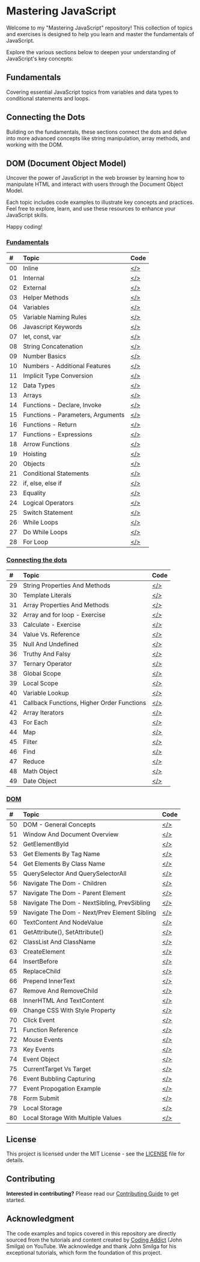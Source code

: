 # **Mastering JavaScript**

Welcome to my "Mastering JavaScript" repository! This collection of topics and exercises is designed to help you learn and master the fundamentals of JavaScript.

Explore the various sections below to deepen your understanding of JavaScript's key concepts:

## Fundamentals

Covering essential JavaScript topics from variables and data types to conditional statements and loops.

## Connecting the Dots

Building on the fundamentals, these sections connect the dots and delve into more advanced concepts like string manipulation, array methods, and working with the DOM.

## DOM (Document Object Model)

Uncover the power of JavaScript in the web browser by learning how to manipulate HTML and interact with users through the Document Object Model.

Each topic includes code examples to illustrate key concepts and practices. Feel free to explore, learn, and use these resources to enhance your JavaScript skills.

Happy coding!

### [Fundamentals](https://github.com/monciego/mastering-javascript/tree/main/fundamentals)

| #   | Topic                             | Code                                                                                                             |
| :-- | :-------------------------------- | :--------------------------------------------------------------------------------------------------------------- |
| 00  | Inline                            | [</>](https://github.com/monciego/mastering-javascript/tree/main/fundamentals/00-inline)                         |
| 01  | Internal                          | [</>](https://github.com/monciego/mastering-javascript/tree/main/fundamentals/01-internal)                       |
| 02  | External                          | [</>](https://github.com/monciego/mastering-javascript/tree/main/fundamentals/02-external)                       |
| 03  | Helper Methods                    | [</>](https://github.com/monciego/mastering-javascript/tree/main/fundamentals/03-helper-methods)                 |
| 04  | Variables                         | [</>](https://github.com/monciego/mastering-javascript/tree/main/fundamentals/04-variables)                      |
| 05  | Variable Naming Rules             | [</>](https://github.com/monciego/mastering-javascript/tree/main/fundamentals/05-variable-naming-rules)          |
| 06  | Javascript Keywords               | [</>](https://github.com/monciego/mastering-javascript/tree/main/fundamentals/06-javascript-keywords)            |
| 07  | let, const, var                   | [</>](https://github.com/monciego/mastering-javascript/tree/main/fundamentals/07-let-const-var)                  |
| 08  | String Concatenation              | [</>](https://github.com/monciego/mastering-javascript/tree/main/fundamentals/08-string-concatenation)           |
| 09  | Number Basics                     | [</>](https://github.com/monciego/mastering-javascript/tree/main/fundamentals/09-number-basics)                  |
| 10  | Numbers - Additional Features     | [</>](https://github.com/monciego/mastering-javascript/tree/main/fundamentals/10-more-numbers)                   |
| 11  | Implicit Type Conversion          | [</>](https://github.com/monciego/mastering-javascript/tree/main/fundamentals/11-implicit-type-conversion)       |
| 12  | Data Types                        | [</>](https://github.com/monciego/mastering-javascript/tree/main/fundamentals/12-data-types)                     |
| 13  | Arrays                            | [</>](https://github.com/monciego/mastering-javascript/tree/main/fundamentals/13-arrays)                         |
| 14  | Functions - Declare, Invoke       | [</>](https://github.com/monciego/mastering-javascript/tree/main/fundamentals/14-functions-declare-invoke)       |
| 15  | Functions - Parameters, Arguments | [</>](https://github.com/monciego/mastering-javascript/tree/main/fundamentals/15-functions-parameters-arguments) |
| 16  | Functions - Return                | [</>](https://github.com/monciego/mastering-javascript/tree/main/fundamentals/16-functions-return)               |
| 17  | Functions - Expressions           | [</>](https://github.com/monciego/mastering-javascript/tree/main/fundamentals/17-functions-expression)           |
| 18  | Arrow Functions                   | [</>](https://github.com/monciego/mastering-javascript/tree/main/fundamentals/18-arrow-functions)                |
| 19  | Hoisting                          | [</>](https://github.com/monciego/mastering-javascript/tree/main/fundamentals/19-hoisting)                       |
| 20  | Objects                           | [</>](https://github.com/monciego/mastering-javascript/tree/main/fundamentals/20-objects)                        |
| 21  | Conditional Statements            | [</>](https://github.com/monciego/mastering-javascript/tree/main/fundamentals/21-conditional-statements)         |
| 22  | if, else, else if                 | [</>](https://github.com/monciego/mastering-javascript/tree/main/fundamentals/22-if-else-elseif)                 |
| 23  | Equality                          | [</>](https://github.com/monciego/mastering-javascript/tree/main/fundamentals/23-equality)                       |
| 24  | Logical Operators                 | [</>](https://github.com/monciego/mastering-javascript/tree/main/fundamentals/24-logical-operators)              |
| 25  | Switch Statement                  | [</>](https://github.com/monciego/mastering-javascript/tree/main/fundamentals/25-switch-statement)               |
| 26  | While Loops                       | [</>](https://github.com/monciego/mastering-javascript/tree/main/fundamentals/26-while-loop)                     |
| 27  | Do While Loops                    | [</>](https://github.com/monciego/mastering-javascript/tree/main/fundamentals/27-do-while-loop)                  |
| 28  | For Loop                          | [</>](https://github.com/monciego/mastering-javascript/tree/main/fundamentals/28-for-loop)                       |

### [Connecting the dots](https://github.com/monciego/mastering-javascript/tree/main/connecting-the-dots)

| #   | Topic                                      | Code                                                                                                                                 |
| :-- | :----------------------------------------- | :----------------------------------------------------------------------------------------------------------------------------------- |
| 29  | String Properties And Methods              | [</>](https://github.com/monciego/mastering-javascript/tree/main/connecting-the-dots/29-string-properties-and-methods)               |
| 30  | Template Literals                          | [</>](https://github.com/monciego/mastering-javascript/tree/main/connecting-the-dots/30-template-literals)                           |
| 31  | Array Properties And Methods               | [</>](https://github.com/monciego/mastering-javascript/tree/main/connecting-the-dots/31-array-properties-and-methods)                |
| 32  | Array and for loop - Exercise              | [</>](https://github.com/monciego/mastering-javascript/tree/main/connecting-the-dots/32-array-and-forloop-exercise)                  |
| 33  | Calculate - Exercise                       | [</>](https://github.com/monciego/mastering-javascript/tree/main/connecting-the-dots/33-calculate-exercise)                          |
| 34  | Value Vs. Reference                        | [</>](https://github.com/monciego/mastering-javascript/tree/main/connecting-the-dots/34-value-vs-reference)                          |
| 35  | Null And Undefined                         | [</>](https://github.com/monciego/mastering-javascript/tree/main/connecting-the-dots/35-null-and-undefined)                          |
| 36  | Truthy And Falsy                           | [</>](https://github.com/monciego/mastering-javascript/tree/main/connecting-the-dots/36-truthy-and-falsy)                            |
| 37  | Ternary Operator                           | [</>](https://github.com/monciego/mastering-javascript/tree/main/connecting-the-dots/37-ternary-operator)                            |
| 38  | Global Scope                               | [</>](https://github.com/monciego/mastering-javascript/tree/main/connecting-the-dots/38-global-scope)                                |
| 39  | Local Scope                                | [</>](https://github.com/monciego/mastering-javascript/tree/main/connecting-the-dots/39-local-scope)                                 |
| 40  | Variable Lookup                            | [</>](https://github.com/monciego/mastering-javascript/tree/main/connecting-the-dots/40-variable-lookup)                             |
| 41  | Callback Functions, Higher Order Functions | [</>](https://github.com/monciego/mastering-javascript/tree/main/connecting-the-dots/41-callback-functions-and-high-order-functions) |
| 42  | Array Iterators                            | [</>](https://github.com/monciego/mastering-javascript/tree/main/connecting-the-dots/42-array-iterators)                             |
| 43  | For Each                                   | [</>](https://github.com/monciego/mastering-javascript/tree/main/connecting-the-dots/43-forEach)                                     |
| 44  | Map                                        | [</>](https://github.com/monciego/mastering-javascript/tree/main/connecting-the-dots/44-map)                                         |
| 45  | Filter                                     | [</>](https://github.com/monciego/mastering-javascript/tree/main/connecting-the-dots/45-filter)                                      |
| 46  | Find                                       | [</>](https://github.com/monciego/mastering-javascript/tree/main/connecting-the-dots/46-find)                                        |
| 47  | Reduce                                     | [</>](https://github.com/monciego/mastering-javascript/tree/main/connecting-the-dots/47-reduce)                                      |
| 48  | Math Object                                | [</>](https://github.com/monciego/mastering-javascript/tree/main/connecting-the-dots/48-math-object)                                 |
| 49  | Date Object                                | [</>](https://github.com/monciego/mastering-javascript/tree/main/connecting-the-dots/49-date-object)                                 |

### [DOM](https://github.com/monciego/mastering-javascript/tree/main/dom)

| #   | Topic                                        | Code                                                                                                              |
| :-- | :------------------------------------------- | :---------------------------------------------------------------------------------------------------------------- |
| 50  | DOM - General Concepts                       | [</>](https://github.com/monciego/mastering-javascript/tree/main/dom/50-dom-general-concepts)                     |
| 51  | Window And Document Overview                 | [</>](https://github.com/monciego/mastering-javascript/tree/main/dom/51-window-and-document)                      |
| 52  | GetElementById                               | [</>](https://github.com/monciego/mastering-javascript/tree/main/dom/52-getElementById)                           |
| 53  | Get Elements By Tag Name                     | [</>](https://github.com/monciego/mastering-javascript/tree/main/dom/53-getElementByTagName)                      |
| 54  | Get Elements By Class Name                   | [</>](https://github.com/monciego/mastering-javascript/tree/main/dom/54-getElementByClassName)                    |
| 55  | QuerySelector And QuerySelectorAll           | [</>](https://github.com/monciego/mastering-javascript/tree/main/dom/55-querySelector-querySelectorAll)           |
| 56  | Navigate The Dom - Children                  | [</>](https://github.com/monciego/mastering-javascript/tree/main/dom/56-children)                                 |
| 57  | Navigate The Dom - Parent Element            | [</>](https://github.com/monciego/mastering-javascript/tree/main/dom/57-parent-element)                           |
| 58  | Navigate The Dom - NextSibling, PrevSibling  | [</>](https://github.com/monciego/mastering-javascript/tree/main/dom/58-nextSibling-prevSibling)                  |
| 59  | Navigate The Dom - Next/Prev Element Sibling | [</>](https://github.com/monciego/mastering-javascript/tree/main/dom/59-nextElementSibling-prevElementSibling)    |
| 60  | TextContent And NodeValue                    | [</>](https://github.com/monciego/mastering-javascript/tree/main/dom/60-textContent-nodeValue)                    |
| 61  | GetAttribute(), SetAttribute()               | [</>](https://github.com/monciego/mastering-javascript/tree/main/dom/61-getAttribute-setAttribute)                |
| 62  | ClassList And ClassName                      | [</>](https://github.com/monciego/mastering-javascript/tree/main/dom/62-classList-className)                      |
| 63  | CreateElement                                | [</>](https://github.com/monciego/mastering-javascript/tree/main/dom/63-createElement-createTextNode-appendChild) |
| 64  | InsertBefore                                 | [</>](https://github.com/monciego/mastering-javascript/tree/main/dom/64-insertBefore)                             |
| 65  | ReplaceChild                                 | [</>](https://github.com/monciego/mastering-javascript/tree/main/dom/65-replace-child)                            |
| 66  | Prepend InnerText                            | [</>](https://github.com/monciego/mastering-javascript/tree/main/dom/66-prepend-innerText)                        |
| 67  | Remove And RemoveChild                       | [</>](https://github.com/monciego/mastering-javascript/tree/main/dom/67-remove-removeChild)                       |
| 68  | InnerHTML And TextContent                    | [</>](https://github.com/monciego/mastering-javascript/tree/main/dom/68-innerHTML-textContent)                    |
| 69  | Change CSS With Style Property               | [</>](https://github.com/monciego/mastering-javascript/tree/main/dom/69-changing-css)                             |
| 70  | Click Event                                  | [</>](https://github.com/monciego/mastering-javascript/tree/main/dom/70-click-event)                              |
| 71  | Function Reference                           | [</>](https://github.com/monciego/mastering-javascript/tree/main/dom/71-function-reference)                       |
| 72  | Mouse Events                                 | [</>](https://github.com/monciego/mastering-javascript/tree/main/dom/72-mouse-events)                             |
| 73  | Key Events                                   | [</>](https://github.com/monciego/mastering-javascript/tree/main/dom/73-key-events)                               |
| 74  | Event Object                                 | [</>](https://github.com/monciego/mastering-javascript/tree/main/dom/74-event-object)                             |
| 75  | CurrentTarget Vs Target                      | [</>](https://github.com/monciego/mastering-javascript/tree/main/dom/75-currentTarget-target)                     |
| 76  | Event Bubbling Capturing                     | [</>](https://github.com/monciego/mastering-javascript/tree/main/dom/76-event-bubbling-and-capturing)             |
| 77  | Event Propogation Example                    | [</>](https://github.com/monciego/mastering-javascript/tree/main/dom/77-event-propogation-example)                |
| 78  | Form Submit                                  | [</>](https://github.com/monciego/mastering-javascript/tree/main/dom/78-form-submit)                              |
| 79  | Local Storage                                | [</>](https://github.com/monciego/mastering-javascript/tree/main/dom/79-local-storage)                            |
| 80  | Local Storage With Multiple Values           | [</>](https://github.com/monciego/mastering-javascript/tree/main/dom/80-local-storage-with-mulitple-values)       |

## License

This project is licensed under the MIT License - see the [LICENSE](LICENSE) file for details.

## Contributing

**Interested in contributing?**
Please read our [Contributing Guide](CONTRIBUTING.md) to get started.

## Acknowledgment

The code examples and topics covered in this repository are directly sourced from the tutorials and content created by [Coding Addict](https://www.youtube.com/c/CodingAddict) (John Smilga) on YouTube. We acknowledge and thank John Smilga for his exceptional tutorials, which form the foundation of this project.
